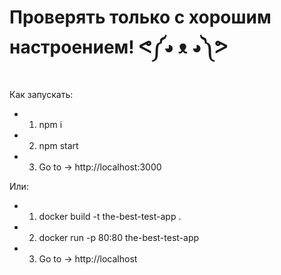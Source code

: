 # Проверять только с хорошим настроением! ᕙ⁠༼⁠◕⁠ ⁠ᴥ⁠ ⁠◕⁠༽⁠ᕗ

Как запускать:

- 1. npm i
- 2. npm start
- 3. Go to -> http://localhost:3000

Или:

- 1. docker build -t the-best-test-app .
- 2. docker run -p 80:80 the-best-test-app
- 3. Go to -> http://localhost